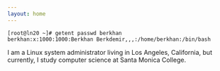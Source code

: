 ```yaml
---
layout: home
---
```


```
[root@ln20 ~]# getent passwd berkhan
berkhan:x:1000:1000:Berkhan Berkdemir,,,:/home/berkhan:/bin/bash
```

I am a Linux system administrator living in Los Angeles, California, but
currently, I study computer science at Santa Monica College.
